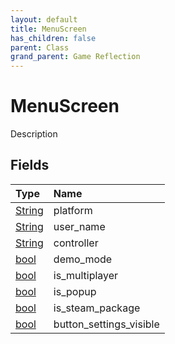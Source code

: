 ```yaml
---
layout: default
title: MenuScreen
has_children: false
parent: Class
grand_parent: Game Reflection
---
```

# MenuScreen
Description 

## Fields

| Type | Name |
|:----------|:--------------|
| [String](/riftbreaker-wiki/docs/game-reflection/components/string/) | platform |
| [String](/riftbreaker-wiki/docs/game-reflection/components/string/) | user_name |
| [String](/riftbreaker-wiki/docs/game-reflection/components/string/) | controller |
| [bool](/riftbreaker-wiki/docs/game-reflection/components/bool/) | demo_mode |
| [bool](/riftbreaker-wiki/docs/game-reflection/components/bool/) | is_multiplayer |
| [bool](/riftbreaker-wiki/docs/game-reflection/components/bool/) | is_popup |
| [bool](/riftbreaker-wiki/docs/game-reflection/components/bool/) | is_steam_package |
| [bool](/riftbreaker-wiki/docs/game-reflection/components/bool/) | button_settings_visible |

